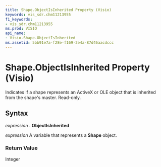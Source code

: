 ```yaml
---
title: Shape.ObjectIsInherited Property (Visio)
keywords: vis_sdr.chm11213955
f1_keywords:
- vis_sdr.chm11213955
ms.prod: VISIO
api_name:
- Visio.Shape.ObjectIsInherited
ms.assetid: 5bb91e7a-f28e-f169-2e4a-87d46aacdccc
---
```



# Shape.ObjectIsInherited Property (Visio)

Indicates if a shape represents an ActiveX or OLE object that is inherited from the shape's master. Read-only.


## Syntax

 _expression_ . **ObjectIsInherited**

 _expression_ A variable that represents a **Shape** object.


### Return Value

Integer


